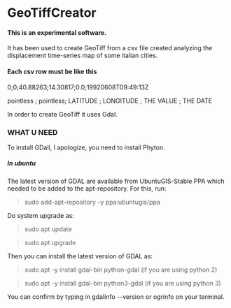 # GeoTiffCreator

#### This is an experimental software.
It has been used to create GeoTiff from a csv file created analyzing the displacement time-series map of some italian cities.



#### Each csv row must be like this

0;0;40.88263;14.30817;0.0;19920608T09:49:13Z

pointless ; pointless;  LATITUDE ; LONGITUDE ; THE VALUE ; THE DATE




In order to create GeoTiff it uses Gdal.

### WHAT U NEED 

To install GDall, I apologize, you need to install Phyton.

##### In ubuntu

The latest version of GDAL are available from UbuntuGIS-Stable PPA which needed to be added to the apt-repository. For this, run:

> sudo add-apt-repository -y ppa:ubuntugis/ppa

Do system upgrade as:

> sudo apt update

> sudo apt upgrade

Then you can install the latest version of GDAL as:

> sudo apt -y install gdal-bin python-gdal (if you are using python 2)

> sudo apt -y install gdal-bin python3-gdal (if you are using python 3)

You can confirm by typing in gdalinfo --version or ogrinfo on your terminal.

